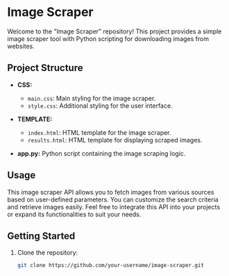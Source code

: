 # Image Scraper

Welcome to the "Image Scraper" repository! This project provides a simple image scraper tool with Python scripting for downloading images from websites.

## Project Structure

- **CSS:**
  - `main.css`: Main styling for the image scraper.
  - `style.css`: Additional styling for the user interface.

- **TEMPLATE:**
  - `index.html`: HTML template for the image scraper.
  - `results.html`: HTML template for displaying scraped images.

- **app.py:** Python script containing the image scraping logic.

## Usage

This image scraper API allows you to fetch images from various sources based on user-defined parameters. You can customize the search criteria and retrieve images easily. Feel free to integrate this API into your projects or expand its functionalities to suit your needs.

## Getting Started

1. Clone the repository:
   ```bash
   git clone https://github.com/your-username/image-scraper.git
